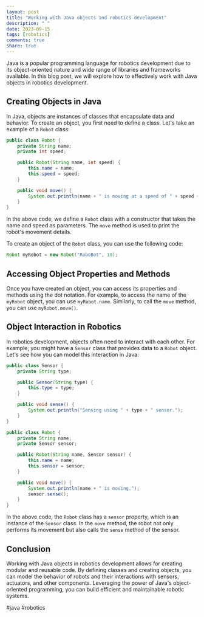 ```yaml
---
layout: post
title: "Working with Java objects and robotics development"
description: " "
date: 2023-09-15
tags: [robotics]
comments: true
share: true
---
```


Java is a popular programming language for robotics development due to its object-oriented nature and wide range of libraries and frameworks available. In this blog post, we will explore how to effectively work with Java objects in robotics development.

## Creating Objects in Java

In Java, objects are instances of classes that encapsulate data and behavior. To create an object, you first need to define a class. Let's take an example of a `Robot` class:

```java
public class Robot {
    private String name;
    private int speed;

    public Robot(String name, int speed) {
        this.name = name;
        this.speed = speed;
    }

    public void move() {
        System.out.println(name + " is moving at a speed of " + speed + " units per second.");
    }
}
```

In the above code, we define a `Robot` class with a constructor that takes the name and speed as parameters. The `move` method is used to print the robot's movement details.

To create an object of the `Robot` class, you can use the following code:

```java
Robot myRobot = new Robot("RoboBot", 10);
```

## Accessing Object Properties and Methods

Once you have created an object, you can access its properties and methods using the dot notation. For example, to access the name of the `myRobot` object, you can use `myRobot.name`. Similarly, to call the `move` method, you can use `myRobot.move()`.

## Object Interaction in Robotics

In robotics development, objects often need to interact with each other. For example, you might have a `Sensor` class that provides data to a `Robot` object. Let's see how you can model this interaction in Java:

```java
public class Sensor {
    private String type;

    public Sensor(String type) {
        this.type = type;
    }

    public void sense() {
        System.out.println("Sensing using " + type + " sensor.");
    }
}

public class Robot {
    private String name;
    private Sensor sensor;

    public Robot(String name, Sensor sensor) {
        this.name = name;
        this.sensor = sensor;
    }

    public void move() {
        System.out.println(name + " is moving.");
        sensor.sense();
    }
}
```

In the above code, the `Robot` class has a `sensor` property, which is an instance of the `Sensor` class. In the `move` method, the robot not only performs its movement but also calls the `sense` method of the sensor.

## Conclusion

Working with Java objects in robotics development allows for creating modular and reusable code. By defining classes and creating objects, you can model the behavior of robots and their interactions with sensors, actuators, and other components. Leveraging the power of Java's object-oriented programming, you can build efficient and maintainable robotic systems.

#java #robotics